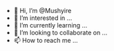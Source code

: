 - 👋 Hi, I’m @Mushyire
- 👀 I’m interested in ...
- 🌱 I’m currently learning ...
- 💞️ I’m looking to collaborate on ...
- 📫 How to reach me ...

<!---
Mushyire/Mushyire is a ✨ special ✨ repository because its `README.md` (this file) appears on your GitHub profile.
You can click the Preview link to take a look at your changes.
--->
